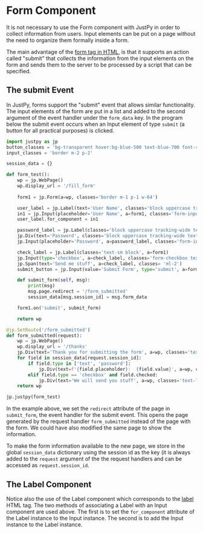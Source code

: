 # Form Component

It is not necessary to use the Form component with JustPy in order to collect information from users. Input elements can be put on a page without the need to organize them formally inside a form. 

The main advantage of the [form tag in HTML](https://developer.mozilla.org/en-US/docs/Web/HTML/Element/form), is that it supports an action called "submit" that collects the information from the input elements on the form and sends them to the server to be processed by a script that can be specified.

## The submit Event

In JustPy, forms support the "submit" event that allows similar functionality. The input elements of the form are put in a list and added to the second argument of the event handler under the `form_data` key. In the program below the submit event occurs when an Input element of type `submit` (a button for all practical purposes) is clicked.

```python
import justpy as jp
button_classes = 'bg-transparent hover:bg-blue-500 text-blue-700 font-semibold hover:text-white py-2 px-4 border border-blue-500 hover:border-transparent rounded m-2'
input_classes = 'border m-2 p-2'

session_data = {}

def form_test():
    wp = jp.WebPage()
    wp.display_url = '/fill_form'
    
    form1 = jp.Form(a=wp, classes='border m-1 p-1 w-64')

    user_label = jp.Label(text='User Name', classes='block uppercase tracking-wide text-gray-700 text-xs font-bold mb-2', a=form1)
    in1 = jp.Input(placeholder='User Name', a=form1, classes='form-input')
    user_label.for_component = in1

    password_label = jp.Label(classes='block uppercase tracking-wide text-gray-700 text-xs font-bold mb-2 mt-2', a=form1)
    jp.Div(text='Password', classes='block uppercase tracking-wide text-gray-700 text-xs font-bold mb-2', a=password_label)
    jp.Input(placeholder='Password', a=password_label, classes='form-input', type='password')

    check_label = jp.Label(classes='text-sm block', a=form1)
    jp.Input(type='checkbox', a=check_label, classes='form-checkbox text-blue-500')
    jp.Span(text='Send me stuff', a=check_label, classes= 'ml-2')
    submit_button = jp.Input(value='Submit Form', type='submit', a=form1, classes=button_classes)

    def submit_form(self, msg):
        print(msg)
        msg.page.redirect = '/form_submitted'
        session_data[msg.session_id] = msg.form_data

    form1.on('submit', submit_form)

    return wp

@jp.SetRoute('/form_submitted')
def form_submitted(request):
    wp = jp.WebPage()
    wp.display_url = '/thanks'
    jp.Div(text='Thank you for submitting the form', a=wp, classes='text-xl m-2 p-2')
    for field in session_data[request.session_id]:
        if field.type in ['text', 'password']:
            jp.Div(text=f'{field.placeholder}:  {field.value}', a=wp, classes='text-lg m-1 p-1')
        elif field.type == 'checkbox' and field.checked:
            jp.Div(text='We will send you stuff', a=wp, classes='text-lg m-1 p-1')
    return wp

jp.justpy(form_test)
```

In the example above, we set the `redirect` attribute of the page in `submit_form`, the event handler for the submit event. This opens the page generated by the request handler `form_submitted` instead of the page with the form. We could have also modified the same page to show the information.

To make the form information available to the new page, we store in the global `session_data` dictionary using the session id as the key (it is always added to the `request` argument of the the request handlers and can be accessed as `request.session_id`.

## The Label Component

Notice also the use of the Label component which corresponds to the [label](https://developer.mozilla.org/en-US/docs/Web/HTML/Element/label) HTML tag. The two methods of associating a Label with an Input component are used above. The first is to set the `for_component` attribute of the Label instance to the Input instance. The second is to add the Input instance to the Label instance. 

